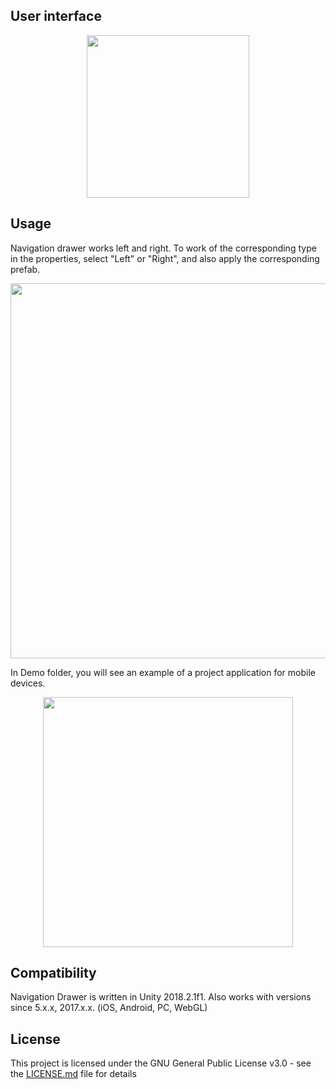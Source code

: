 ## User interface
<p align="center">
<img src="https://raw.githubusercontent.com/dworkinnbarimen/navigation_drawer/master/Resources/navigation_drawer_00.gif" width="260"/>
</p>

## Usage
Navigation drawer works left and right. To work of the corresponding type in the properties, select "Left" or "Right", and also apply the corresponding prefab.

<p align="center">
<img src="https://raw.githubusercontent.com/dworkinnbarimen/navigation_drawer/master/Resources/navigation_drawer_02.png" width="600"/>
</p>

In Demo folder, you will see an example of a project application for mobile devices.

<p align="center">
<img src="https://raw.githubusercontent.com/dworkinnbarimen/navigation_drawer/master/Resources/navigation_drawer_01.png" width="400"/>
</p>

## Compatibility
Navigation Drawer is written in Unity 2018.2.1f1. Also works with versions since 5.x.x, 2017.x.x. (iOS, Android, PC, WebGL)

## License
This project is licensed under the GNU General Public License v3.0 - see the [LICENSE.md](https://github.com/dworkinnbarimen/navigation_drawer/blob/master/LICENSE) file for details
